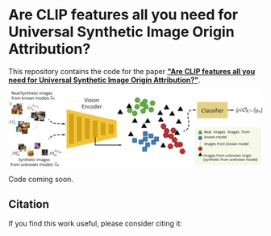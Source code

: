 # Are CLIP features all you need for Universal Synthetic Image Origin Attribution?

This repository contains the code for the paper **["Are CLIP features all you need for Universal Synthetic Image Origin Attribution?"](#)**.

![alt text](figs/overview.png)

Code coming soon.

## Citation
If you find this work useful, please consider citing it:
```bibtex

```
